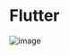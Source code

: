 # Flutter
![image](https://github.com/noori03/Flutter/assets/156057742/d052b65a-2daf-46af-9b43-7aea143acd6f)
